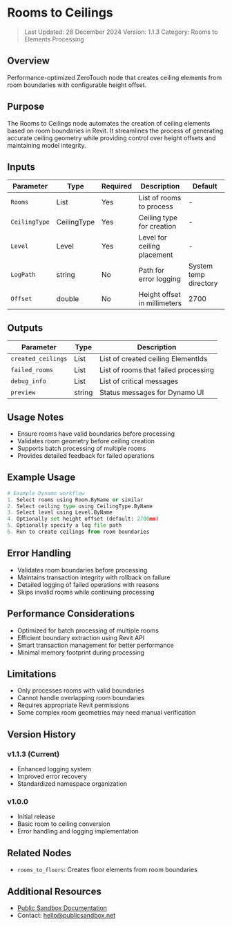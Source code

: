 # Rooms to Ceilings
> Last Updated: 28 December 2024
> Version: 1.1.3
> Category: Rooms to Elements Processing

## Overview
Performance-optimized ZeroTouch node that creates ceiling elements from room boundaries with configurable height offset.

## Purpose
The Rooms to Ceilings node automates the creation of ceiling elements based on room boundaries in Revit. It streamlines the process of generating accurate ceiling geometry while providing control over height offsets and maintaining model integrity.

## Inputs
| Parameter | Type | Required | Description | Default |
|-----------|------|----------|-------------|---------|
| `Rooms` | List<Room> | Yes | List of rooms to process | - |
| `CeilingType` | CeilingType | Yes | Ceiling type for creation | - |
| `Level` | Level | Yes | Level for ceiling placement | - |
| `LogPath` | string | No | Path for error logging | System temp directory |
| `Offset` | double | No | Height offset in millimeters | 2700 |

## Outputs
| Parameter | Type | Description |
|-----------|------|-------------|
| `created_ceilings` | List<ElementId> | List of created ceiling ElementIds |
| `failed_rooms` | List<Room> | List of rooms that failed processing |
| `debug_info` | List<string> | List of critical messages |
| `preview` | string | Status messages for Dynamo UI |

## Usage Notes
- Ensure rooms have valid boundaries before processing
- Validates room geometry before ceiling creation
- Supports batch processing of multiple rooms
- Provides detailed feedback for failed operations

## Example Usage
```python
# Example Dynamo workflow
1. Select rooms using Room.ByName or similar
2. Select ceiling type using CeilingType.ByName
3. Select level using Level.ByName
4. Optionally set height offset (default: 2700mm)
5. Optionally specify a log file path
6. Run to create ceilings from room boundaries
```

## Error Handling
- Validates room boundaries before processing
- Maintains transaction integrity with rollback on failure
- Detailed logging of failed operations with reasons
- Skips invalid rooms while continuing processing

## Performance Considerations
- Optimized for batch processing of multiple rooms
- Efficient boundary extraction using Revit API
- Smart transaction management for better performance
- Minimal memory footprint during processing

## Limitations
- Only processes rooms with valid boundaries
- Cannot handle overlapping room boundaries
- Requires appropriate Revit permissions
- Some complex room geometries may need manual verification

## Version History
### v1.1.3 (Current)
- Enhanced logging system
- Improved error recovery
- Standardized namespace organization

### v1.0.0
- Initial release
- Basic room to ceiling conversion
- Error handling and logging implementation

## Related Nodes
- `rooms_to_floors`: Creates floor elements from room boundaries

## Additional Resources
- [Public Sandbox Documentation](https://publicsandbox.net)
- Contact: hello@publicsandbox.net 
